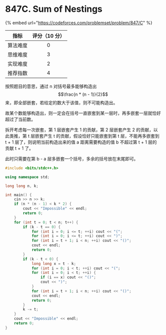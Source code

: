 # 847C. Sum of Nestings

{% embed url="https://codeforces.com/problemset/problem/847/C" %}

|  指标  | 评分（10 分） |
| :--: | :------: |
| 算法难度 |     0    |
| 思维难度 |     3    |
| 实现难度 |     2    |
| 推荐指数 |     4    |

按照题目的意思，通过 n 对括号最多能够构造出 $$\frac{n * (n - 1)}{2}$$ 来，即全部嵌套，若给定的数大于该值，则不可能构造出。

故某个数能够构造出，则一定会在括号一直嵌套到某一层时，再多嵌套一层就恰好超过了当前数。

拆开考虑每一次嵌套，第 1 层嵌套产生 1 的贡献，第 2 层嵌套产生 2 的贡献，以此类推，第 t 层嵌套产生 t 的贡献，假设恰好只能嵌套到第 t 层，不能再多嵌套到 t + 1 层了，则说明当前构造出来的值 a 距离需要构造的值 b 不超过第 t + 1 层的贡献 t + 1 了。

此时只需要在第 b - a 层多嵌套一个括号，多余的括号放在末尾即可。

```cpp
#include <bits/stdc++.h>

using namespace std;

long long n, k;

int main() {
	cin >> n >> k;
	if (n * (n - 1) < k * 2) {
		cout << "Impossible" << endl;
		return 0;
	}
	for (int t = 0; t < n; t++) {
		if (k - t == 0) {
			for (int i = 0; i <= t; ++i) cout << "(";
			for (int i = 0; i <= t; ++i) cout << ")";
			for (int i = t + 1; i < n; ++i) cout << "()";
			cout << endl;
			return 0;
		}
		if (k - t < 0) {
			long long x = t - k;
			for (int i = 0; i < t; ++i) cout << "(";
			for (int i = 0; i < t; ++i) {
				if (i == x) cout << "()";
				cout << ")";
			}
			for (int i = t + 1; i < n; ++i) cout << "()";
			cout << endl;
			return 0;
		}
		k -= t;
	}
	cout << "Impossible" << endl;
	return 0;
}

```
